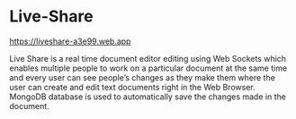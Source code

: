 # Live-Share
https://liveshare-a3e99.web.app  
  
Live Share is a real time document editor editing using Web Sockets which enables multiple people to work on a particular document at the same time and every user can see people’s changes as they make them where the user can create and edit text documents right in the Web Browser. 
MongoDB database is used to automatically save the changes made in the document.
